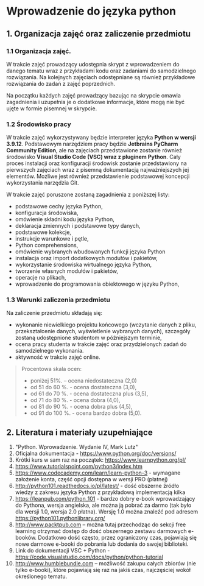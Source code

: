 # Wprowadzenie do języka python

## **1. Organizacja zajęć oraz zaliczenie przedmiotu**

### **1.1 Organizacja zajęć.**

W trakcie zajęć prowadzący udostępnia skrypt z wprowadzeniem do danego tematu wraz z przykładami kodu oraz zadaniami do samodzielnego rozwiązania. Na kolejnych zajęciach odostępniane są również przykładowe rozwiązania do zadań z zajęć poprzednich.

Na początku każdych zajęć prowadzący bazując na skrypcie omawia zagadnienia i uzupełnia je o dodatkowe informacje, które mogą nie być ujęte w formie pisemnej w skrypcie.

### **1.2 Środowisko pracy**

W trakcie zajęć wykorzystywany będzie interpreter języka **Python w wersji 3.9.12**. Podstawowym narzędziem pracy będzie **Jetbrains PyCharm Community Edition**, ale na zajęciach przedstawione zostanie również środowisko **Visual Studio Code (VSC) wraz z pluginem Python**. Cały proces instalacji oraz konfiguracji środowisk zostanie przedstawiony na pierwszych zajęciach wraz z pisemną dokumentacją najważniejszych jej elementów. Możliwe jest również przedstawienie podstawowej koncepcji wykorzystania narzędzia Git.

W trakcie zajęć poruszone zostaną zagadnienia z poniższej listy:

* podstawowe cechy języka Python,
* konfiguracja środowiska,
* omówienie składni kodu języka Python,
* deklaracja zmiennych i podstawowe typy danych,
* podstawowe kolekcje, 
* instrukcje warunkowe i pętle,
* Python comprehensions,
* omówienie wybranych wbudowanych funkcji języka Python
* instalacja oraz import dodatkowych modułów i pakietów,
* wykorzystanie środowiska wirtualnego języka Python,
* tworzenie własnych modułów i pakietów,
* operacje na plikach,
* wprowadzenie do programowania obiektowego w języku Python,

### **1.3 Warunki zaliczenia przedmiotu**

Na zaliczenie przedmiotu składają się:
* wykonanie niewielkiego projektu końcowego (wczytanie danych z pliku, przekształcenie danych, wyświetlenie wybranych danych), szczegóły zostaną udostępnione studentom w późniejszym terminie,
* ocena pracy studenta w trakcie zajęć oraz przydzielonych zadań do samodzielnego wykonania.
* aktywność w trakcie zajęć online.

>Procentowa skala ocen:  
>* poniżej 51%. – ocena niedostateczna (2,0)
>* od 51 do 60 %. - ocena dostateczna (3,0),
>* od 61 do 70 %. - ocena dostateczna plus (3,5),
>* od 71 do 80 %. - ocena dobra (4,0),
>* od 81 do 90 %. - ocena dobra plus (4,5),
>* od 91 do 100 %. - ocena bardzo dobra (5,0).

## **2. Literatura i materiały uzupełniające**

1. "Python. Wprowadzenie. Wydanie IV, Mark Lutz"
2. Oficjalna dokumentacja - https://www.python.org/doc/versions/
3. Krótki kurs w sam raz na początek: https://www.learnpython.org/pl/
4. https://www.tutorialspoint.com/python3/index.htm 
5. https://www.codecademy.com/learn/learn-python-3 - wymagane założenie konta, część opcji dostępna w wersji PRO (płatnej)
6. http://python101.readthedocs.io/pl/latest/ - dość obszerne źródło wiedzy z zakresu języka Python z przykładową implementacją kilka
7. https://leanpub.com/python_101 - bardzo dobry e-book wprowadzający do Pythona, wersja angielska, ale można ją pobrać za darmo (tak było dla wersji 1.0, wersja 2.0 płatna). Wersję 1.0 można znaleźć pod adresem https://python101.pythonlibrary.org/
8. http://www.packtpub.com – można tutaj przechodząc do sekcji free learning otrzymać dostęp do dość obszernego zestawu darmowych e-booków. Dodatkowo dość często, przez ograniczony czas, pojawiają się nowe darmowe e-booki do pobrania lub dodania do  swojej biblioteki.
9.  Link do dokumentacji VSC + Python - https://code.visualstudio.com/docs/python/python-tutorial
10. http://www.humblebundle.com – możliwość zakupu całych zbiorów (nie tylko e-booki), które pojawiają się raz na jakiś czas, najczęściej wokół określonego tematu.